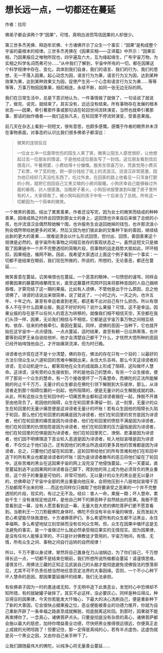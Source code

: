 # 想长远一点，一切都还在蔓延

作者：拉珍

佛弟子都会讲两个字“因果”，可惜，真明白进而笃信因果的人却很少。

第三世多杰羌佛、释迦牟尼佛、十方诸佛开示了众生一个事实：“因果”是构成整个宇宙的最根本的规律。三世多杰羌佛在《因果实相——正谛篇》中开示：“因果实相，乃因果报应之唯物所现也，四宇遍及六大，互为缘起缘生，广布宇宙万物，为实相之科学名词而弗可分……”从中我们了解到，宇宙中所有的一切，都在因果这个科学规律中存在、变化。具体到我们自身，我们的语言、我们的行为、我们的思想，无一不落入因果。起心动念为因，语言行为为果，语言行为又为因，达到某种效果为果，达到某种效果又为因，促使产生另一个心念和语言行为又为果……等等等等，万事万物因因果果，相扣相连，永续不断，如同一张无边无际的网。

我们在日常生活中，总是下意识地认为，一件事情做了就做了，一句话说了就说了，做完、说完，就结束了。其实没有，远远没有结束。所有事物存在发展的根本状态——因果，牵引著那件事或那句话在轮回世间流转演变，当然也就牵引著那事、那话的始作俑者——我们这些凡夫，在轮回里不停流转演变，受善恶果报。

前几天在杂志上看到一则短文，很有意思，也颇多感慨，感慨于作者的眼界并未浮在事物表面，对事态的认识比我们很多佛弟子都深远：

> 微笑的连锁反应
>
> 一位女士冲一位面带忧伤的陌生人笑了笑，微笑让陌生人感觉很好，让他想起过去一位朋友的情谊，于是他给这位朋友写了一封信。这位朋友看到信后很高兴，午餐用罢，小费给得十分慷慨。服务生惊喜万分，凭直觉用小费买了彩票，中了奖的他，把一部分钱给了街上的流浪汉。流浪汉非常感激，因为他已经好几天没吃东西了。吃过外卖，在回家的路上他看见一只浑身打颤的小狗，就把它抱回自己又黑又暗的小房间取暖。小狗庆幸自己能够躲过外面的暴雨，对人很感激。当晚房子著火，小狗狂吠报警直到叫醒了房子里所有的人，大家得救了。被小狗叫起的孩子中有一个后来当了总统。所有这一切都因为一个简单的微笑。

一个微笑的善因，结出了累累善果，作者还没写完，因为女士的微笑而结成的种种善果，因缘成熟之时终会回馈到那女士的身上，这回馈也许来自后来做了总统的小孩，也许流浪汉会偶然帮她解个围，也许服务生会送回她掉的钱包，也许那流浪小狗会偶然带给她更多的欢笑，然后又因为他们彼此新的交集种下新的善因，继续结出新的更大的善果……很难说清会以什么形式回馈，但付出、回馈，善因善果这个规律是必然的，是宇宙所有事物之间相互依存的客观状态之一。虽然这短文只是摘取了因果链中一个并不完整透彻的简略片段，但事物的运走趋势大抵如此，环环相扣，因果相连，循网不断。因此，我希望大家透过上面这个例子看到一个事实：一切都不是结束在眼前，我们现在所做的，所说的，所想的，无论善恶，都还在蔓延……

微笑善意在蔓延，讥笑嗔恨也在蔓延，一个恶意的眼神，一句愤怒的谩骂，同样会顺著因果的藤蔓网络攀爬生长，直至这藤蔓终究网环回来将那种恶因的人自己捆绑吞噬，才算完结了这一期的果报。比如有人谤佛，不管他是出于什么原因，总之他谤佛了，诽谤的话说出来很简单，说了就说了，一小时之内，一天之内，也许五年、十年之内，甚至有幸运者直到老死，都还看不出对自己有什么损伤。所以有很多人不在乎什么因果业报，我这不好好的吗？说什么果报？可惜，这不是幸运。因果业报的存在是不以任何人的意志为转移的，就像我们相不相信天空，天空都在我们头顶一样，因果，无论我们相信与不相信，它都是这宇宙万事万物之间相互结构、依存、往来的终极牵引。善因在蔓延，同样，谤佛的恶因一当种下，它也就开始在这宇宙中一点点侵蚀、一点点蔓延，适时结果，直至有朝一日瓜熟蒂落，也许要等到阎罗王亲自说给他听，他才会清楚自己都干了什么，才恍然大悟所种的恶因已经开始啃蚀他自己，才开始痛哭流涕，但为时已晚。

诽谤者也许现在还不是十分清楚，佛的存在、佛法的存在只有一个目的：以最好的方法引领众生从六道轮回的苦难中解脱出来，永住大乐吉祥。那么今天这诽谤者的诽谤，无论动机是什么，都客观地在众生的成就路上形成了阻碍，这叫做坏人慧命。这诽谤，没有旁的众生接收到，坏的是他自己的慧命，有另一个众生接收，便坏了那另一个众生的慧命，有一万个接收便坏了一万条慧命，而佛陀的正法所能解脱的何止千千万万，无量计的众生都会在佛陀引领下解脱到大乐彼岸，那么，从诽谤者走到那个阻碍位置的一刻起，他所阻障的，便是无量计的众生解脱成就的路，从此，所有这些众生在轮回中的一切痛苦黑业都和这诽谤者捆在一起，挣脱不开甚至由他背负了。若因他的阻碍，众生在轮回里多滞留一刻，这一刻里，无量计的众生在轮回里的无量计痛苦便是这诽谤者无量计的坏账！若有众生因他的阻障长久陷于轮回，那么他们在轮回里的病痛是因为诽谤者，他们在轮回里的贫穷是因为诽谤者，他们在轮回里的痛苦是因为诽谤者，他们在轮回里的愤怒不满是因为诽谤者，他们在轮回里的仇恨抱怨是因为诽谤者，他们在轮回里的压力逼恼是因为诽谤者，他们在轮回里的恐惧是因为诽谤者，他们在轮回里死亡、潦倒、悲凄是因为诽谤者，他们因不明佛理造下恶业轮入恶道是因为诽谤者，轮入地狱哀嚎是因为诽谤者，不仅仅止于他们自己，还有因他们的黑业所造成的更多其他的苦难都是因为诽谤者，总之，只要他们还留在轮回里，这轮回带给他们的所有苦难和他们在轮回中造下的所有黑业也都是诽谤者的坏账！因为是诽谤者散布的恶见将他们留在了轮回中。这些苦难的黑业在这因果宇宙的网上没完没了地侵蚀蔓延，一天一天蔓延，直至蔓延到逃不出因果网的诽谤者自己脚下，爬到他的背上成为他必须背负的黑业重担，这个担子的重量是可怕的，非常可怕的，无以量计的众生的黑业是无以量计的，仿佛牵动了宇宙中全部的黑业重量向他压来，会把他压到十八层地狱哀嚎千百万劫都爬不出来的呀……而这也同样仅只摘取了他将要承受之恶果的一个并不完整透彻的片段，现实的，有过之无不及。经曰：害人一命，果报一期；坏人慧命，累劫千生！没有谁规定他这样，是他自己种下的罪恶种子自然结出的恶果。我极不愿意看到这一幕，没有人愿意看到这一幕，无量大慈大悲的佛陀菩萨们更不愿意看到。当歌利王一刀刀割截佛陀身体时，佛陀不但没有半丝半毫的嗔恨，反而发起大悲心希望能尽快救渡他，十方诸佛菩萨们，多么希望所有的众生都不沾黑业，永住幸福啊，多么希望地狱立刻空掉而没有任何众生啊，但，众生在因果中循环这是无法避免的事实，是一个谁做过什么就必然承受相应果实的无情现实。因为因果律，是没有任何人能够主宰的，不只是针对佛教徒才管用的，宇宙万物间，有情、无情，所有众生之间、事物之间自行运转的自然规律！

所以，千万不要以身试律，冒然将自己置身在刀山油锅边，为了你们自己，千万想得长远一点，一切都不是结束在眼前，我们所想所说所做都会蔓延！请谨慎思维，谨慎言行，用佛法三藏的正知正见武装自己的头脑才能彻底避免谤佛毁法的堕落邪见，尤其不可不负责任想当然地任意否定法界的大事因缘。否则，一个不小心种下坏人慧命的恶因，那因果蔓延循环的结果，我们无法承担。

有些佛弟子因为一时的愚迷或无知，于无明中造下此类恶业，发觉时心中恐惧却不知所措，有的就破罐子破摔了。其实不必这样，没必要灰心，同样是种瓜得瓜，种豆得豆的因果律，今天你若能发大忏悔心，下最大的决心洗刷自己，便是重新种下了新的大善因，它会很快占据果报之位，恶业便能被善业的功德力推开，你就为自己重新开辟了一条幸福之路直至成就解脱，彻底脱离这轮回。到那时，因果就不能再束缚你了。一念真心，诸佛菩萨点头。只要是彻底没有杂质的真心，诸佛菩萨都会施以最大的慈悲，加持你增益善业功德，尽快把黑业推得很远很远，你便真正走上成就的光明坦路了！但要记住，那一定得是真纯的心，若有半点虚伪，这虚伪就是另一个黑业之因，又由你自己亲手种下了。

让我们跟随最伟大的佛陀，以纯净心将无量善业蔓延……
